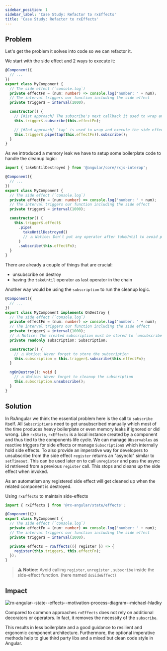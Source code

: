 ```yaml
---
sidebar_position: 1
sidebar_label: 'Case Study: Refactor to rxEffects'
title: 'Case Study: Refactor to rxEffects'
---
```


## Problem

Let's get the problem it solves into code so we can refactor it.

We start with the side effect and 2 ways to execute it:

```typescript
@Component({
  // ...
})
export class MyComponent {
  // The side effect (`console.log`)
  private effectFn = (num: number) => console.log('number: ' + num);
  // The interval triggers our function including the side effect
  private trigger$ = interval(1000);

  constructor() {
    // [#1st approach] The subscribe's next callback it used to wrap and execute the side effect
    this.trigger$.subscribe(this.effectFn);

    // [#2nd approach] `tap` is used to wrap and execute the side effect
    this.trigger$.pipe(tap(this.effectFn)).subscribe();
  }
}
```

As we introduced a memory leak we have to setup some boilerplate code to handle the cleanup logic:

```ts
import { takeUntilDestroyed } from '@angular/core/rxjs-interop';

@Component({
  // ...
})
export class MyComponent {
  // The side effect (`console.log`)
  private effectFn = (num: number) => console.log('number: ' + num);
  // The interval triggers our function including the side effect
  private trigger$ = interval(1000);

  constructor() {
    this.trigger$.effect$
      .pipe(
        takeUntilDestroyed()
        // ⚠ Notice: Don't put any operator after takeUntil to avoid potential subscription leaks
      )
      .subscribe(this.effectFn);
  }
}
```

There are already a couple of things that are crucial:

- unsubscribe on destroy
- having the `takeUntil` operator as last operator in the chain

Another way would be using the `subscription` to run the cleanup logic.

```ts
@Component({
  // ...
})
export class MyComponent implements OnDestroy {
  // The side effect (`console.log`)
  private effectFn = (num: number) => console.log('number: ' + num);
  // The interval triggers our function including the side effect
  private trigger$ = interval(1000);
  // ⚠ Notice: The created subscription must be stored to `unsubscribe` later
  private readonly subscription: Subscription;

  constructor() {
    // ⚠ Notice: Never forget to store the subscription
    this.subscription = this.trigger$.subscribe(this.effectFn);
  }

  ngOnDestroy(): void {
    // ⚠ Notice: Never forget to cleanup the subscription
    this.subscription.unsubscribe();
  }
}
```

## Solution

In RxAngular we think the essential problem here is the call to `subscribe` itself. All `Subscription`s need to get unsubscribed manually which most of the time produces heavy boilerplate or even memory leaks if ignored or did wrong.
Like `rxState`, `rxEffects` is a local instance created by a component and thus tied to the components life cycle.
We can manage `Observables` as reactive triggers for side effects or manage `Subscription`s which internally hold side effects.
To also provide an imperative way for developers to unsubscribe from the side effect `register` returns an "asyncId" similar to `setTimeout`.
This can be used later on to call `unregister` and pass the async id retrieved from a previous `register` call. This stops and cleans up the side effect when invoked.

As an automatism any registered side effect will get cleaned up when the related component is destroyed.

Using `rxEffects` to maintain side-effects

```ts
import { rxEffects } from '@rx-angular/state/effects';

@Component({})
export class MyComponent {
  // The side effect (`console.log`)
  private effectFn = (num: number) => console.log('number: ' + num);
  // The interval triggers our function including the side effect
  private trigger$ = interval(1000);

  private effects = rxEffects(({ register }) => {
    register(this.trigger$, this.effectFn);
  });
}
```

> **⚠ Notice:**
> Avoid calling `register`, `unregister` , `subscribe` inside the side-effect function. (here named `doSideEffect`)

## Impact

![rx-angular--state--effects--motivation-process-diagram--michael-hladky](https://user-images.githubusercontent.com/10064416/154173507-049815ea-ee2a-4569-8a4d-6abdc319a349.png)

Compared to common approaches `rxEffects` does not rely on additional decorators or operators.
In fact, it removes the necessity of the `subscribe`.

This results in less boilerplate and a good guidance to resilient and ergonomic component architecture.
Furthermore, the optional imperative methods help to glue third party libs and a mixed but clean code style in Angular.
